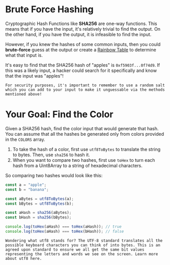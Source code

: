 # Brute Force Hashing

Cryptographic Hash Functions like **SHA256** are one-way functions. This means that if you have the input, it's relatively trivial to find the output. On the other hand, if you have the output, it is infeasible to find the input.

However, if you knew the hashes of some common inputs, then you could **brute-force** guess at the output or create a [Rainbow Table](https://university.alchemy.com/course/ethereum/sc/6317afca5216a46480f65674/stage/6317afca5216a46480f65677?tab=details) to determine what that input is.

It's easy to find that the SHA256 hash of "apples" is `0xf5903f...0f74d9`. If this was a likely input, a hacker could search for it specifically and know that the input was "apples"!

    For security purposes, it's important to remember to use a random salt which you can add to your input to make it unguessable via the methods mentioned above!

# Your Goal: Find the Color

Given a SHA256 hash, find the color input that would generate that hash. You can assume that all the hashes be generated only from colors provided in the `COLORS` array.

1. To take the hash of a color, first use `utf8ToBytes` to translate the string to bytes. Then, use `sha256` to hash it.
2. When you want to compare two hashes, first use `toHex` to turn each hash from a Uint8Array to a string of hexadecimal characters.

So comparing two hashes would look like this:
```js
const a = "apple";
const b = "banana";

const aBytes = utf8ToBytes(a);
const bBytes = utf8ToBytes(b);

const aHash = sha256(aBytes);
const bHash = sha256(bBytes);

console.log(toHex(aHash) === toHex(aHash)); // true
console.log(toHex(aHash) === toHex(bHash)); // false
```
    Wondering what utf8 stands for? The UTF-8 standard translates all the possible keyboard characters you can think of into bytes. This is an agreed upon standard to ensure we all get the same bit values representing the letters and words we see on the screen. Learn more about utf8 here.
